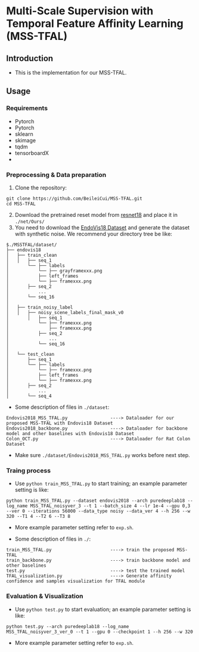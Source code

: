 # Multi-Scale Supervision with Temporal Feature Affinity Learning (MSS-TFAL)

## Introduction
* This is the implementation for our MSS-TFAL.

## Usage

### Requirements

* Pytorch
* Pytorch
* sklearn
* skimage
* tqdm
* tensorboardX
* 
### Preprocessing & Data preparation

1. Clone the repository:

```
git clone https://github.com/BeileiCui/MSS-TFAL.git
cd MSS-TFAL
```

2. Download the pretrained reset model from [resnet18](https://download.pytorch.org/models/resnet18-5c106cde.pth) and place it in ```./net/Ours/```
3. You need to download the [EndoVis18 Dataset](https://endovissub2018-roboticscenesegmentation.grand-challenge.org/Home/) and generate the dataset with synthetic noise. We recommend your directory tree be like:
```
$./MSSTFAL/dataset/
├── endovis18
│   ├── train_clean
│   │   ├── seq_1
│       └── ├── labels
│           └── ├── grayframexxx.png
│           ├── left_frames
│           └── ├── framexxx.png
│       ├── seq_2
│           ...
│       └── seq_16
│
│   ├── train_noisy_label
│   │   ├── noisy_scene_labels_final_mask_v0
│       │   ├── seq_1
│           └── ├── framexxx.png
│               ├── framexxx.png
│           ├── seq_2
│               ...
│           └── seq_16
│ 
│   └── test_clean
│       ├── seq_1
│       └── ├── labels
│           └── ├── framexxx.png
│           ├── left_frames
│           └── ├── framexxx.png
│       ├── seq_2
│           ...
│       └── seq_4
```

* Some description of files in ```./dataset```:

```
Endovis2018_MSS_TFAL.py                ----> Dataloader for our proposed MSS-TFAL with Endovis18 Dataset
Endovis2018_backbone.py                ----> Dataloader for backbone model and other baselines with Endovis18 Dataset
Colon_OCT.py                           ----> Dataloader for Rat Colon Dataset
```
* Make sure ```./dataset/Endovis2018_MSS_TFAL.py``` works before next step. 

### Traing process
* Use ```python train_MSS_TFAL.py``` to start training; an example parameter setting is like:
```
python train_MSS_TFAL.py --dataset endovis2018 --arch puredeeplab18 --log_name MSS_TFAL_noisyver_3 --t 1 --batch_size 4 --lr 1e-4 --gpu 0,3 --ver 0 --iterations 56000 --data_type noisy --data_ver 4 --h 256 --w 320 --T1 4 --T2 6 --T3 8
```

* More example parameter setting refer to ```exp.sh```.

* Some description of files in ```./```:

```
train_MSS_TFAL.py                      ----> train the proposed MSS-TFAL
train_backbone.py                      ----> train backbone model and other baselines
test.py                                ----> test the trained model
TFAL_visualization.py                  ----> Generate affinity confidence and samples visualization for TFAL module
```

### Evaluation & Visualization

* Use ```python test.py``` to start evaluation; an example parameter setting is like:
```
python test.py --arch puredeeplab18 --log_name MSS_TFAL_noisyver_3_ver_0 --t 1 --gpu 0 --checkpoint 1 --h 256 --w 320
```
* More example parameter setting refer to ```exp.sh```.
